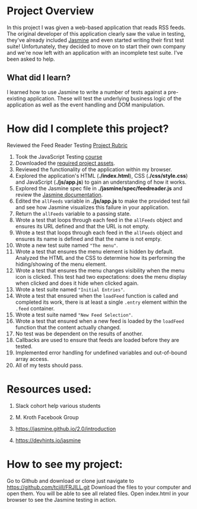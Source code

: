 # Project Overview

In this project I was given a web-based application that reads RSS feeds. The original developer of this application clearly saw the value in testing, they've already included [Jasmine](http://jasmine.github.io/) and even started writing their first test suite! Unfortunately, they decided to move on to start their own company and we're now left with an application with an incomplete test suite. I've been asked to help.



## What did I learn?

I learned how to use Jasmine to write a number of tests against a pre-existing application. These will test the underlying business logic of the application as well as the event handling and DOM manipulation.



# How did I complete this project?

Reviewed the Feed Reader Testing [Project Rubric](https://review.udacity.com/#!/projects/3442558598/rubric)

1. Took the JavaScript Testing [course](https://www.udacity.com/course/ud549)
2. Downloaded the [required project assets](http://github.com/udacity/frontend-nanodegree-feedreader).
3. Reviewed the functionality of the application within my browser.
4. Explored the application's HTML (**./index.html**), CSS (**./css/style.css**) and JavaScript (**./js/app.js**) to gain an understanding of how it works.
5. Explored the Jasmine spec file in **./jasmine/spec/feedreader.js** and review the [Jasmine documentation](http://jasmine.github.io).
6. Edited the `allFeeds` variable in **./js/app.js** to make the provided test fail and see how Jasmine visualizes this failure in your application.
7. Return the `allFeeds` variable to a passing state.
8. Wrote a test that loops through each feed in the `allFeeds` object and ensures its URL defined and that the URL is not empty.
9. Wrote a test that loops through each feed in the `allFeeds` object and ensures its name is defined and that the name is not empty.
10. Wrote a new test suite named `"The menu"`.
11. Wrote a test that ensures the menu element is hidden by default. Analyzed the HTML and the CSS to determine how its performing the hiding/showing of the menu element.
12. Wrote a test that ensures the menu changes visibility when the menu icon is clicked. This test had two expectations: does the menu display when clicked and does it hide when clicked again.
13. Wrote a test suite named `"Initial Entries"`.
14. Wrote a test that ensured when the `loadFeed` function is called and completed its work, there is at least a single `.entry` element within the `.feed` container.
15. Wrote a test suite named `"New Feed Selection"`.
16. Wrote a test that ensured when a new feed is loaded by the `loadFeed` function that the content actually changed.
17. No test was be dependent on the results of another.
18. Callbacks are used to ensure that feeds are loaded before they are tested.
19. Implemented error handling for undefined variables and out-of-bound array access.
20. All of my tests should pass. 

# Resources used:
1. Slack cohort help various students
2. M. Kroth Facebook Group 

3. https://jasmine.github.io/2.0/introduction

4. https://devhints.io/jasmine

# How to see my project:
Go to Github and download or clone just navigate to https://github.com/tcjill/FRJILL.git Download the files to your computer and open them.  You will be able to see all related files. Open index.html in your browser to see the Jasmine testing in action.


